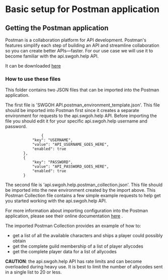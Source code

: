 # Basic setup for Postman application

## Getting the Postman application

Postman is a collaboration platform for API development. Postman's features simplify each step of building an API and
streamline collaboration so you can create better APIs—faster. For our use case we will use it to become familiar with
the api.swgoh.help API.

It can be downloaded [here](https://www.postman.com/downloads/)

### How to use these files

This folder contains two JSON files that can be imported into the Postman application.

The first file is 'SWGOH API.postman_environment_template.json'. This file should be imported into Postman first since
it creates a separate environment for requests to the api.swgoh.help API. Before importing the file you should edit it
for your specific api.swgoh.help username and password.

```		
                {
			"key": "USERNAME",
			"value": "API_USERNAME_GOES_HERE",
			"enabled": true
		},
		{
			"key": "PASSWORD",
			"value": "API_PASSWORD_GOES_HERE",
			"enabled": true
		}
```

The second file is 'api.swgoh.help.postman_collection.json'. This file should be imported into the new environment
created by the import above. This Postman Collection file contains a few simple example requests to help get you started
working with the api.swgoh.help API.

For more information about importing configuration into the Postman application, please see their online
documentation [here](https://learning.postman.com/docs/getting-started/importing-and-exporting-data/)
.

The imported Postman Collection provides an example of how to:

- get a list of all the available characters and ships a player could possibly obtain
- get the complete guild membership of a list of player allycodes
- get the complete player data for a list of allycodes

**CAUTION**: the api.swgoh.help API has rate limits and can become overloaded during heavy use. It is best to limit the
number of allycodes sent in a single list to 20 or less.